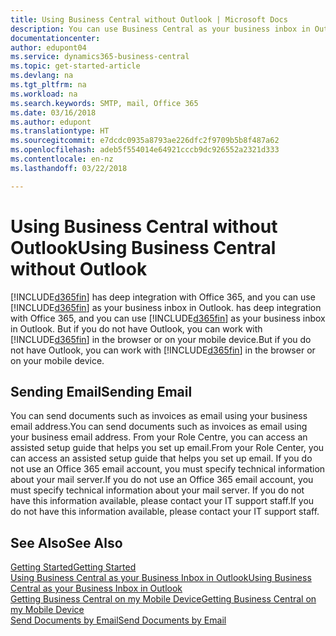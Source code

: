 ```yaml
---
title: Using Business Central without Outlook | Microsoft Docs
description: You can use Business Central as your business inbox in Outlook because it is integrated with Office 365, however, you can also work without Outlook in a browser or on your mobile device.
documentationcenter: 
author: edupont04
ms.service: dynamics365-business-central
ms.topic: get-started-article
ms.devlang: na
ms.tgt_pltfrm: na
ms.workload: na
ms.search.keywords: SMTP, mail, Office 365
ms.date: 03/16/2018
ms.author: edupont
ms.translationtype: HT
ms.sourcegitcommit: e7dcdc0935a8793ae226dfc2f9709b5b8f487a62
ms.openlocfilehash: adeb5f554014e64921cccb9dc926552a2321d333
ms.contentlocale: en-nz
ms.lasthandoff: 03/22/2018

---
```

# <a name="using-business-central-without-outlook"></a><span data-ttu-id="993ef-103">Using Business Central without Outlook</span><span class="sxs-lookup"><span data-stu-id="993ef-103">Using Business Central without Outlook</span></span>
[!INCLUDE[d365fin](includes/d365fin_md.md)]<span data-ttu-id="993ef-104"> has deep integration with Office 365, and you can use [!INCLUDE[d365fin](includes/d365fin_md.md)] as your business inbox in Outlook.</span><span class="sxs-lookup"><span data-stu-id="993ef-104"> has deep integration with Office 365, and you can use [!INCLUDE[d365fin](includes/d365fin_md.md)] as your business inbox in Outlook.</span></span> <span data-ttu-id="993ef-105">But if you do not have Outlook, you can work with [!INCLUDE[d365fin](includes/d365fin_md.md)] in the browser or on your mobile device.</span><span class="sxs-lookup"><span data-stu-id="993ef-105">But if you do not have Outlook, you can work with [!INCLUDE[d365fin](includes/d365fin_md.md)] in the browser or on your mobile device.</span></span>  

## <a name="sending-email"></a><span data-ttu-id="993ef-106">Sending Email</span><span class="sxs-lookup"><span data-stu-id="993ef-106">Sending Email</span></span>
<span data-ttu-id="993ef-107">You can send documents such as invoices as email using your business email address.</span><span class="sxs-lookup"><span data-stu-id="993ef-107">You can send documents such as invoices as email using your business email address.</span></span> <span data-ttu-id="993ef-108">From your Role Centre, you can access an assisted setup guide that helps you set up email.</span><span class="sxs-lookup"><span data-stu-id="993ef-108">From your Role Center, you can access an assisted setup guide that helps you set up email.</span></span> <span data-ttu-id="993ef-109">If you do not use an Office 365 email account, you must specify technical information about your mail server.</span><span class="sxs-lookup"><span data-stu-id="993ef-109">If you do not use an Office 365 email account, you must specify technical information about your mail server.</span></span> <span data-ttu-id="993ef-110">If you do not have this information available, please contact your IT support staff.</span><span class="sxs-lookup"><span data-stu-id="993ef-110">If you do not have this information available, please contact your IT support staff.</span></span>  


## <a name="see-also"></a><span data-ttu-id="993ef-111">See Also</span><span class="sxs-lookup"><span data-stu-id="993ef-111">See Also</span></span>
[<span data-ttu-id="993ef-112">Getting Started</span><span class="sxs-lookup"><span data-stu-id="993ef-112">Getting Started</span></span>](product-get-started.md)  
[<span data-ttu-id="993ef-113">Using Business Central as your Business Inbox in Outlook</span><span class="sxs-lookup"><span data-stu-id="993ef-113">Using Business Central as your Business Inbox in Outlook</span></span>](admin-outlook.md)  
[<span data-ttu-id="993ef-114">Getting Business Central on my Mobile Device</span><span class="sxs-lookup"><span data-stu-id="993ef-114">Getting Business Central on my Mobile Device</span></span>](install-mobile-app.md)  
[<span data-ttu-id="993ef-115">Send Documents by Email</span><span class="sxs-lookup"><span data-stu-id="993ef-115">Send Documents by Email</span></span>](ui-how-send-documents-email.md)

